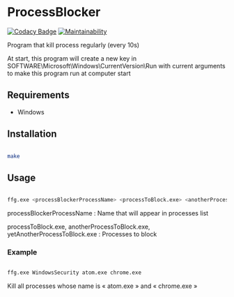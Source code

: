 # ProcessBlocker

[![Codacy Badge](https://api.codacy.com/project/badge/Grade/4972adff99e44f5bb420b930ca4addf3)](https://www.codacy.com/manual/Harkame/ProcessBlocker?utm_source=github.com&amp;utm_medium=referral&amp;utm_content=Harkame/ProcessBlocker&amp;utm_campaign=Badge_Grade)
[![Maintainability](https://api.codeclimate.com/v1/badges/13406b611a5651f66fa5/maintainability)](https://codeclimate.com/github/Harkame/ProcessBlocker/maintainability)

Program that kill process regularly (every 10s)

At start, this program will create a new key in SOFTWARE\\Microsoft\\Windows\\CurrentVersion\\Run with current arguments to make this program run at computer start

## Requirements

-   Windows

## Installation

``` bash

make

```

## Usage

``` bash

ffg.exe <processBlockerProcessName> <processToBlock.exe> <anotherProcessToBlock.exe> ... <yetAnotherProcessToBlock.exe>

```

processBlockerProcessName : Name that will appear in processes list

processToBlock.exe, anotherProcessToBlock.exe, yetAnotherProcessToBlock.exe : Processes to block

### Example

``` bash

ffg.exe WindowsSecurity atom.exe chrome.exe

```

Kill all processes whose name is « atom.exe » and « chrome.exe »
